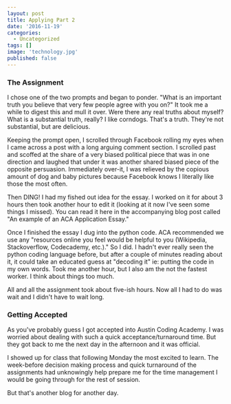 ```yaml
---
layout: post
title: Applying Part 2
date: '2016-11-19'
categories:
  - Uncategorized
tags: []
image: 'technology.jpg'
published: false
---
```





### The Assignment


I chose one of the two prompts and began to ponder. "What is an important truth you believe that very few people agree with you on?" It took me a while to digest this and mull it over. Were there any real truths about myself? What is a substantial truth, really? I like corndogs. That's a truth. They're not substantial, but are delicious.


Keeping the prompt open,  I scrolled through Facebook rolling my eyes when I came across a post with a long arguing comment section. I scrolled past and scoffed at the share of a very biased political piece that was in one direction and laughed that under it was another shared biased piece of the opposite persuasion. Immediately over-it, I was relieved by the copious amount of dog and baby pictures because Facebook knows I literally like those the most often.


Then DING! I had my fished out idea for the essay. I worked on it for about 3 hours then took another hour to edit it (looking at it now I've seen some things I missed). You can read it here in the accompanying blog post called "An example of an ACA Application Essay."


Once I finished the essay I dug into the python code. ACA recommended we use any "resources online you feel would be helpful to you (Wikipedia, Stackoverflow, Codecademy, etc.)." So I did. I hadn't ever really seen the python coding language before, but after a couple of minutes reading about it, it could take an educated guess at "decoding it" ie: putting the code in my own words. Took me another hour, but I also am the not the fastest worker. I think about things too much.

All and all the assignment took about five-ish hours. Now all I had to do was wait and I didn't have to wait long.

### Getting Accepted  


As you've probably guess I got accepted into Austin Coding Academy. I was worried about dealing with such a quick acceptance/turnaround time. But they got back to me the next day in the afternoon and it was official.



I showed up for class that following Monday the most excited to learn. The week-before decision making process and quick turnaround of the assignments had unknowingly help prepare me for the time management I would be going through for the rest of session.

But that's another blog for another day.

